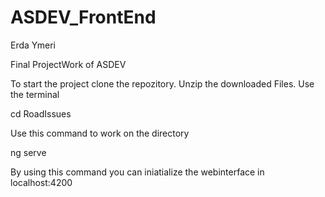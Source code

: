 # ASDEV_FrontEnd
Erda Ymeri

Final ProjectWork of ASDEV

To start the project clone the repozitory.
Unzip the downloaded Files.
Use the terminal

cd RoadIssues

Use this command to work on the directory

ng serve

By using this command you can iniatialize the webinterface in localhost:4200

